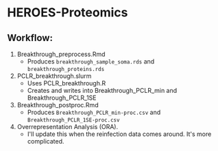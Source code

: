 # HEROES-Proteomics

## Workflow:
1. Breakthrough_preprocess.Rmd
    * Produces `breakthrough_sample_soma.rds` and `breakthrough_proteins.rds`
2. PCLR_breakthrough.slurm
    * Uses PCLR_breakthrough.R
    * Creates and writes into Breakthrough_PCLR_min and Breakthrough_PCLR_1SE
3. Breakthrough_postproc.Rmd
    * Produces `Breakthrough_PCLR_min-proc.csv` and `Breakthrough_PCLR_1SE-proc.csv`
4. Overrepresentation Analysis (ORA).
    * I'll update this when the reinfection data comes around. It's more complicated.
  
